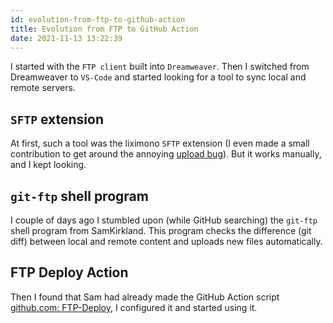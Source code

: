```yaml
---
id: evolution-from-ftp-to-github-action
title: Evolution from FTP to GitHub Action
date: 2021-11-13 13:22:39
---
```


I started with the `FTP client` built into `Dreamweaver`. Then I switched from Dreamweaver to `VS-Code` and started looking for a tool to sync local and remote servers.

## `SFTP` extension

At first, such a tool was the liximono `SFTP` extension (I even made a small contribution to get around the annoying [upload bug](../vs-code/extension-api/how-to-rebuild-vsix-extension)). But it works manually, and I kept looking.

## `git-ftp` shell program

I couple of days ago I stumbled upon (while GitHub searching) the `git-ftp` shell program from SamKirkland. This program checks the difference (git diff) between local and remote content and uploads new files automatically.

## FTP Deploy Action

Then I found that Sam had already made the GitHub Action script <a href='https://github.com/marketplace/actions/ftp-deploy?version=3.1.1' class='external'>github.com: FTP-Deploy</a>, I configured it and started using it.

##
